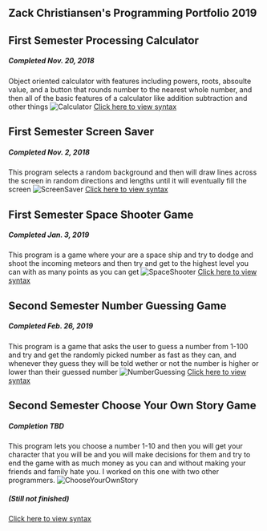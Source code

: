 ## Zack Christiansen's Programming Portfolio 2019

## First Semester Processing Calculator
##### Completed Nov. 20, 2018
Object oriented calculator with features including powers, roots, absoulte value, and a button that rounds number to the nearest whole number, and then all of the basic features of a calculator like addition subtraction and other things
![Calculator](https://github.com/zackChristiansen/2019ProgrammingPortfolio/blob/master/images/calc01.png)
[Click here to view syntax](https://github.com/zackChristiansen/2019ProgrammingPortfolio/blob/master/NumberGame/numberGuessing.zip)

## First Semester Screen Saver
##### Completed Nov. 2, 2018
This program selects a random background and then will draw lines across the screen in random directions and lengths until it will eventually fill the screen
![ScreenSaver](https://github.com/zackChristiansen/2019ProgrammingPortfolio/blob/master/images/ScrnSaver.png)
[Click here to view syntax](https://github.com/zackChristiansen/2019ProgrammingPortfolio/blob/master/NumberGame/numberGuessing.zip)

## First Semester Space Shooter Game
##### Completed Jan. 3, 2019
This program is a game where your are a space ship and try to dodge and shoot the incoming meteors and then try and get to the highest level you can with as many points as you can get
![SpaceShooter](https://github.com/zackChristiansen/2019ProgrammingPortfolio/blob/master/images/SpaceShooter.png)
[Click here to view syntax](https://github.com/zackChristiansen/2019ProgrammingPortfolio/blob/master/NumberGame/numberGuessing.zip)

## Second Semester Number Guessing Game
##### Completed Feb. 26, 2019
This program is a game that asks the user to guess a number from 1-100 and try and get the randomly picked number as fast as they can, and whenever they guess they will be told wether or not the number is higher or lower than their guessed number
![NumberGuessing](https://github.com/zackChristiansen/2019ProgrammingPortfolio/blob/master/images/NumberGuess.png)
[Click here to view syntax](https://github.com/zackChristiansen/2019ProgrammingPortfolio/blob/master/NumberGame/numberGuessing.zip)

## Second Semester Choose Your Own Story Game
##### Completion TBD
This program lets you choose a number 1-10 and then you will get your character that you will be and you will make decisions for them and try to end the game with as much money as you can and without making your friends and family hate you. I worked on this one with two other programmers.
![ChooseYourOwnStory](https://github.com/zackChristiansen/2019ProgrammingPortfolio/blob/master/images/CYOStory.png)
##### (Still not finished)
[Click here to view syntax](https://github.com/zackChristiansen/2019ProgrammingPortfolio/blob/master/NumberGame/Automated%20Teller%20mmag.zip)

